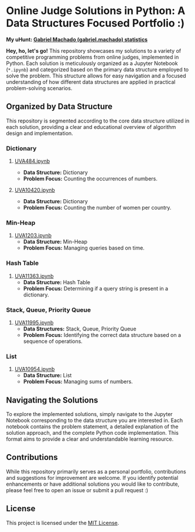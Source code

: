 # Online Judge Solutions in Python: A Data Structures Focused Portfolio :)
**My uHunt: [Gabriel Machado (gabriel.machado) statistics](https://uhunt.onlinejudge.org/id/1669605)**

**Hey, ho, let's go!** This repository showcases my solutions to a variety of competitive programming problems from online judges, implemented in Python. Each solution is meticulously organized as a Jupyter Notebook (`*.ipynb`) and categorized based on the primary data structure employed to solve the problem. This structure allows for easy navigation and a focused understanding of how different data structures are applied in practical problem-solving scenarios.

## Organized by Data Structure

This repository is segmented according to the core data structure utilized in each solution, providing a clear and educational overview of algorithm design and implementation.

### Dictionary

1.  [UVA484.ipynb](https://github.com/Gabriel-Machado-GM/Online-Judge-Solutions-Python/blob/0184e6cf342b1f34be23275c2339d19615a21ee5/UVA484.ipynb)
    * **Data Structure:** Dictionary
    * **Problem Focus:** Counting the occurrences of numbers.

2.  [UVA10420.ipynb](https://github.com/Gabriel-Machado-GM/Online-Judge-Solutions-Python/blob/0184e6cf342b1f34be23275c2339d19615a21ee5/UVA10420.ipynb)
    * **Data Structure:** Dictionary
    * **Problem Focus:** Counting the number of women per country.

### Min-Heap

1.  [UVA1203.ipynb](https://github.com/Gabriel-Machado-GM/Online-Judge-Solutions-Python/blob/0184e6cf342b1f34be23275c2339d19615a21ee5/UVA1203.ipynb)
    * **Data Structure:** Min-Heap
    * **Problem Focus:** Managing queries based on time.

### Hash Table

1.  [UVA11363.ipynb](https://github.com/Gabriel-Machado-GM/Online-Judge-Solutions-Python/blob/0184e6cf342b1f34be23275c2339d19615a21ee5/UVA11363.ipynb)
    * **Data Structure:** Hash Table
    * **Problem Focus:** Determining if a query string is present in a dictionary.

### Stack, Queue, Priority Queue

1.  [UVA11995.ipynb](https://github.com/Gabriel-Machado-GM/Online-Judge-Solutions-Python/blob/0184e6cf342b1f34be23275c2339d19615a21ee5/UVA11995.ipynb)
    * **Data Structures:** Stack, Queue, Priority Queue
    * **Problem Focus:** Identifying the correct data structure based on a sequence of operations.

### List

1.  [UVA10954.ipynb](https://github.com/Gabriel-Machado-GM/Online-Judge-Solutions-Python/blob/24b68ccb0bd1b7765dcc4c062c3df13fd1e0d2c0/10954/UVA_10954.ipynb)
    * **Data Structure:** List
    * **Problem Focus:** Managing sums of numbers.

## Navigating the Solutions

To explore the implemented solutions, simply navigate to the Jupyter Notebook corresponding to the data structure you are interested in. Each notebook contains the problem statement, a detailed explanation of the solution approach, and the complete Python code implementation. This format aims to provide a clear and understandable learning resource.

## Contributions

While this repository primarily serves as a personal portfolio, contributions and suggestions for improvement are welcome. If you identify potential enhancements or have additional solutions you would like to contribute, please feel free to open an issue or submit a pull request :)

## License

This project is licensed under the [MIT License](LICENSE).
